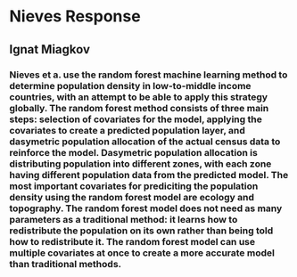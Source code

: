 # Nieves Response

## Ignat Miagkov

### Nieves et a. use the random forest machine learning method to determine population density in low-to-middle income countries, with an attempt to be able to apply this strategy globally. The random forest method consists of three main steps: selection of covariates for the model, applying the covariates to create a predicted population layer, and dasymetric population allocation of the actual census data to reinforce the model. Dasymetric population allocation is distributing population into different zones, with each zone having different population data from the predicted model. The most important covariates for prediciting the population density using the random forest model are ecology and topography. The random forest model does not need as many parameters as a traditional method: it learns how to redistribute the population on its own rather than being told how to redistribute it. The random forest model can use multiple covariates at once to create a more accurate model than traditional methods.
